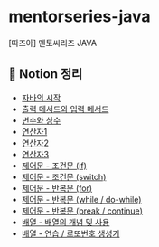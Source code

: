 # mentorseries-java
[따즈아] 멘토씨리즈 JAVA

## 📁 Notion 정리
- [자바의 시작](https://www.notion.so/14aa00321d9880449c44c9e1e65a96ec?pvs=4)
- [출력 메서드와 입력 메서드](https://www.notion.so/14aa00321d98800cb488fba85e4e1b6e?pvs=4)
- [변수와 상수](https://www.notion.so/14aa00321d98808bad0ce3f8f4a42424?pvs=4)
- [연산자1](https://www.notion.so/1-14ba00321d9880f39058c151d469ad86?pvs=4)
- [연산자2](https://www.notion.so/2-14ba00321d98802293a2d2fd5d905de9?pvs=4)
- [연산자3](https://www.notion.so/3-14ba00321d98809eb937f193cefa4b52?pvs=4)
- [제어문 - 조건문 (if)]()
- [제어문 - 조건문 (switch)]()
- [제어문 - 반복문 (for)]()
- [제어문 - 반복문 (while / do-while)]()
- [제어문 - 반복문 (break / continue)]()
- [배열 - 배열의 개념 및 사용]()
- [배열 - 연습 / 로또번호 생성기]()